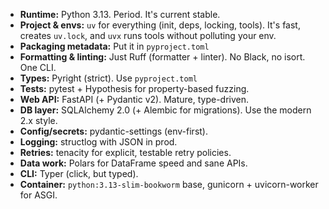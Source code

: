 - **Runtime:** Python 3.13. Period. It's current stable.
- **Project & envs:** `uv` for everything (init, deps, locking, tools). It's fast, creates `uv.lock`, and `uvx` runs tools without polluting your env.
- **Packaging metadata:** Put it in `pyproject.toml`
- **Formatting & linting:** Just Ruff (formatter + linter). No Black, no isort. One CLI.
- **Types:** Pyright (strict). Use `pyproject.toml`
- **Tests:** pytest + Hypothesis for property-based fuzzing.
- **Web API:** FastAPI (+ Pydantic v2). Mature, type-driven.
- **DB layer:** SQLAlchemy 2.0 (+ Alembic for migrations). Use the modern 2.x style.
- **Config/secrets:** pydantic-settings (env-first).
- **Logging:** structlog with JSON in prod.
- **Retries:** tenacity for explicit, testable retry policies.
- **Data work:** Polars for DataFrame speed and sane APIs.
- **CLI:** Typer (click, but typed).
- **Container:** `python:3.13-slim-bookworm` base, gunicorn + uvicorn-worker for ASGI.
